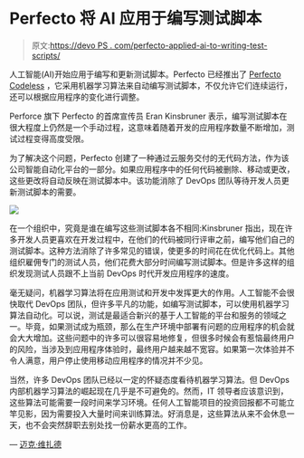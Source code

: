 # Perfecto 将 AI 应用于编写测试脚本

> 原文:[https://devo PS . com/perfecto-applied-ai-to-writing-test-scripts/](https://devops.com/perfecto-applies-ai-to-writing-test-scripts/)

人工智能(AI)开始应用于编写和更新测试脚本。Perfecto 已经推出了 [Perfecto Codeless](https://www.businesswire.com/news/home/20190312005511/en/Perfecto-Launches-Smart-Codeless-Automation-Testing-Solution) ，它采用机器学习算法来自动编写测试脚本，不仅允许它们连续运行，还可以根据应用程序的变化进行调整。

Perforce 旗下 Perfecto 的首席宣传员 Eran Kinsbruner 表示，编写测试脚本在很大程度上仍然是一个手动过程，这意味着随着开发的应用程序数量不断增加，测试过程变得高度受限。

为了解决这个问题，Perfecto 创建了一种通过云服务交付的无代码方法，作为该公司智能自动化平台的一部分。如果应用程序中的任何代码被删除、移动或更改，这些更改将自动反映在测试脚本中。该功能消除了 DevOps 团队等待开发人员更新测试脚本的需要。

![](../Images/baa53dac5fcb9f45d26b4ebe22d073fa.png)

在一个组织中，究竟是谁在编写这些测试脚本各不相同:Kinsbruner 指出，现在许多开发人员更喜欢在开发过程中，在他们的代码被同行评审之前，编写他们自己的测试脚本。这种方法消除了许多常见的错误，使更多的时间花在优化代码上。其他组织雇佣专门的测试人员，他们花费大部分时间编写测试脚本。但是许多这样的组织发现测试人员跟不上当前 DevOps 时代开发应用程序的速度。

毫无疑问，机器学习算法将在应用测试和开发中发挥更大的作用。人工智能不会很快取代 DevOps 团队，但许多平凡的功能，如编写测试脚本，可以使用机器学习算法自动化。可以说，测试是最适合新兴的基于人工智能的平台和服务的领域之一。毕竟，如果测试成为瓶颈，那么在生产环境中部署有问题的应用程序的机会就会大大增加。这些问题中的许多可以很容易地修复，但很多时候会有惹恼最终用户的风险，当涉及到应用程序体验时，最终用户越来越不宽容。如果第一次体验并不令人满意，用户停止使用移动应用程序的情况并不少见。

当然，许多 DevOps 团队已经以一定的怀疑态度看待机器学习算法。但 DevOps 内部机器学习算法的崛起现在几乎是不可避免的。然而，IT 领导者应该意识到，这些算法可能需要一段时间来学习环境。任何人工智能项目的投资回报都不可能立竿见影，因为需要投入大量时间来训练算法。好消息是，这些算法从来不会休息一天，也不会突然辞职去别处找一份薪水更高的工作。

— [迈克·维扎德](https://devops.com/author/mike-vizard/)